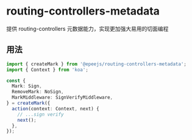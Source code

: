 # routing-controllers-metadata

提供 routing-controllers 元数据能力，实现更加强大易用的切面编程

## 用法

```ts
import { createMark } from '@epeejs/routing-controllers-metadata';
import { Context } from 'koa';

const {
  Mark: Sign,
  RemoveMark: NoSign,
  MarkMiddleware: SignVerifyMiddleware,
} = createMark({
  action(context: Context, next) {
    // ...sign verify
    next();
  },
});
```
